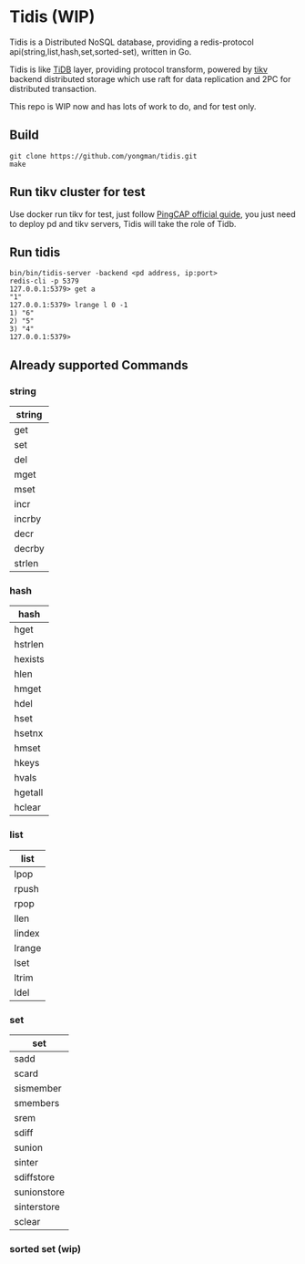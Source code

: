 # Tidis (WIP)

Tidis is a Distributed NoSQL database, providing a redis-protocol api(string,list,hash,set,sorted-set), written in Go.

Tidis is like [TiDB](https://github.com/pingcap/tidb) layer, providing protocol transform, powered by [tikv](https://github.com/pingcap/tikv) backend distributed storage which use raft for data replication and 2PC for distributed transaction.

This repo is WIP now and has lots of work to do, and for test only.

## Build

```
git clone https://github.com/yongman/tidis.git
make
```

## Run tikv cluster for test

Use docker run tikv for test, just follow [PingCAP official guide](https://github.com/pingcap/docs/blob/master/op-guide/docker-deployment.md), you just need to deploy pd and tikv servers, Tidis will take the role of Tidb.

## Run tidis

```
bin/bin/tidis-server -backend <pd address, ip:port>
redis-cli -p 5379
127.0.0.1:5379> get a
"1"
127.0.0.1:5379> lrange l 0 -1
1) "6"
2) "5"
3) "4"
127.0.0.1:5379>
```


## Already supported Commands
### string
| string |
|--------|
| get    |
| set    |
| del    |
| mget   |
| mset   |
| incr   |
| incrby |
| decr   |
| decrby |
| strlen |

### hash
| hash    |
|---------|
| hget    |
| hstrlen |
| hexists |
| hlen    |
| hmget   |
| hdel    |
| hset    |
| hsetnx  |
| hmset   |
| hkeys   |
| hvals   |
| hgetall |
| hclear  |

### list
| list   |
|--------|
| lpop   |
| rpush  |
| rpop   |
| llen   |
| lindex |
| lrange |
| lset   |
| ltrim  |
| ldel   |

### set
| set         |
|-------------|
| sadd        |
| scard       |
| sismember   |
| smembers    |
| srem        |
| sdiff       |
| sunion      |
| sinter      |
| sdiffstore  |
| sunionstore |
| sinterstore |
| sclear      |

### sorted set (wip)
